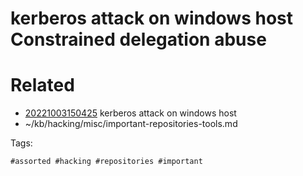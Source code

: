 # kerberos attack on windows host Constrained delegation abuse

# Related

- [20221003150425](/zet/20221003150425/README.md) kerberos attack on windows host
- ~/kb/hacking/misc/important-repositories-tools.md

Tags:

    #assorted #hacking #repositories #important

